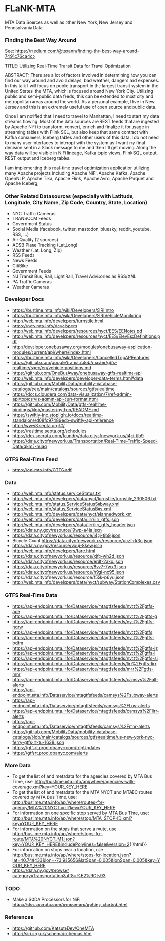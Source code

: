 # FLaNK-MTA 

MTA Data Sources as well as other New York, New Jersey and Pennsylvania Data

### Finding the Best Way Around

See:  https://medium.com/@tspann/finding-the-best-way-around-7491c76ca4cb


TITLE:  Utilizing Real-Time Transit Data for Travel Optimization


ABSTRACT: There are a lot of factors involved in determining how you can find our way around and avoid delays, bad weather, 
dangers and expenses. In this talk I will focus on public transport in the largest transit system in the United States, the MTA, 
which is focused around New York City. Utilizing public and semi-public data feeds, this can be extended to most city and 
metropolitan areas around the world.  As a personal example, I live in New Jersey and this is an extremely useful use of open source and public
data.

Once I am notified that I need to travel to Manhattan, I need to start my data streams flowing.   Most of the data sources are REST feeds that are ingested
by Apache NiFi to transform, convert, enrich and finalize it for usage in streaming tables with Flink SQL, but also keep that same contract with Kafka consumers, 
Iceberg tables and other users of this data.  I do not need to many user interfaces to interopt with the system as I want my final decision sent in a Slack message
to me and then I'll get moving.   Along the way data will be visible in NiFi lineage, Kafka topic views, Flink SQL output, REST output and Iceberg tables.

I am implementing this real-time travel optimization application utilizing many Apache projects including Apache NiFi, Apache Kafka, Apache OpenNLP,
Apache Tika, Apache Flink, Apache Avro, Apache Parquet and Apache Iceberg, 


### Other Related Datasources (especially with Latitude, Longitude, City Name, Zip Code, Country, State, Location)

* NYC Traffic Cameras
* TRANSCOM Feeds 
* Government Status
* Social Media (facebook, twitter, mastodon, bluesky, reddit, youtube, RSS, ...)
* Air Quality (2 sources)
* ADSB Plane Tracking (Lat,Long)
* Weather (Lat, Long, Zip)
* RSS Feeds
* News Feeds
* CitiBike
* Government Feeds
* NJ Transit Bus, Rail, Light Rail, Travel Advisories as RSS/XML
* PA Traffic Cameras
* Weather Cameras

### Developer Docs

* https://bustime.mta.info/wiki/Developers/SIRIIntro
* https://bustime.mta.info/wiki/Developers/SIRIVehicleMonitoring
* http://web.mta.info/developers/turnstile.html
* https://new.mta.info/developers
* http://web.mta.info/developers/resources/nyct/EES/EENotes.pd
* http://web.mta.info/developers/resources/nyct/EES/ElevEscDefinitions.pdf
* http://developer.onebusaway.org/modules/onebusaway-application-modules/current/api/where/index.html
* https://bustime.mta.info/wiki/Developers/CancelledTripAPIFeatures
* https://github.com/google/transit/blob/master/gtfs-realtime/spec/en/vehicle-positions.md
* https://github.com/OneBusAway/onebusaway-gtfs-realtime-api
* http://web.mta.info/developers/developer-data-terms.html#data
* https://github.com/MobilityData/mobility-database-catalogs/tree/main/catalogs/sources/gtfs/realtime
* https://docs.cloudera.com/data-visualization/7/ref-admin-api/topics/viz-admin-api-curl-format.html
* https://github.com/MobilityData/gtfs-realtime-bindings/blob/master/python/README.md
* https://swiftly-inc.stoplight.io/docs/realtime-standalone/d08fc97489edb-swiftly-api-reference
* http://www3.septa.org/#/
* https://realtime.septa.org/schedules
* https://dev.socrata.com/foundry/data.cityofnewyork.us/i4gi-tjb9
* https://data.cityofnewyork.us/Transportation/Real-Time-Traffic-Speed-Data/qkm5-nuaq


### GTFS Real-Time Feed

* https://api.mta.info/GTFS.pdf


### Data

* http://web.mta.info/status/serviceStatus.txt
* http://web.mta.info/developers/data/nyct/turnstile/turnstile_230506.txt
* http://web.mta.info/status/ServiceStatusSubway.xml
* http://web.mta.info/status/ServiceStatusBus.xml
* http://web.mta.info/developers/data/nyct/plannedwork.xml
* http://web.mta.info/developers/data/lirr/lirr_gtfs.json
* http://web.mta.info/developers/data/lirr/lirr_gtfs_header.json
* https://data.ny.gov/resource/i9wp-a4ja.json
* https://data.cityofnewyork.us/resource/i4gi-tjb9.json
* Bicycle Count https://data.cityofnewyork.us/resource/uczf-rk3c.json
* https://data.ny.gov/resource/vxuj-8kew.json
* http://web.mta.info/developers/fare.html
* https://data.cityofnewyork.us/resource/xjfq-wh2d.json
* https://data.cityofnewyork.us/resource/erdf-2akx.json
* https://data.cityofnewyork.us/resource/8vv7-7wx3.json
* https://data.cityofnewyork.us/resource/h9gi-nx95.json
* https://data.cityofnewyork.us/resource/f55k-p6yu.json
* http://web.mta.info/developers/data/nyct/subway/StationComplexes.csv

### GTFS Real-Time Data

* https://api-endpoint.mta.info/Dataservice/mtagtfsfeeds/nyct%2Fgtfs-ace
* https://api-endpoint.mta.info/Dataservice/mtagtfsfeeds/nyct%2Fgtfs-g
* https://api-endpoint.mta.info/Dataservice/mtagtfsfeeds/nyct%2Fgtfs-nqrw
* https://api-endpoint.mta.info/Dataservice/mtagtfsfeeds/nyct%2Fgtfs
* https://api-endpoint.mta.info/Dataservice/mtagtfsfeeds/nyct%2Fgtfs-bdfm
* https://api-endpoint.mta.info/Dataservice/mtagtfsfeeds/nyct%2Fgtfs-jz
* https://api-endpoint.mta.info/Dataservice/mtagtfsfeeds/nyct%2Fgtfs-l
* https://api-endpoint.mta.info/Dataservice/mtagtfsfeeds/nyct%2Fgtfs-si
* https://api-endpoint.mta.info/Dataservice/mtagtfsfeeds/lirr%2Fgtfs-lirr
* https://api-endpoint.mta.info/Dataservice/mtagtfsfeeds/mnr%2Fgtfs-mnr
* https://api-endpoint.mta.info/Dataservice/mtagtfsfeeds/camsys%2Fall-alerts
* https://api-endpoint.mta.info/Dataservice/mtagtfsfeeds/camsys%2Fsubway-alerts
* https://api-endpoint.mta.info/Dataservice/mtagtfsfeeds/camsys%2Fbus-alerts
* https://api-endpoint.mta.info/Dataservice/mtagtfsfeeds/camsys%2Flirr-alerts
* https://api-endpoint.mta.info/Dataservice/mtagtfsfeeds/camsys%2Fmnr-alerts
* https://github.com/MobilityData/mobility-database-catalogs/blob/main/catalogs/sources/gtfs/realtime/us-new-york-nyc-ferry-gtfs-rt-tu-1638.json
* https://gtfsrt.prod.obanyc.com/tripUpdates
* https://gtfsrt.prod.obanyc.com/alerts

### More Data

* To get the list of and metadata for the agencies covered by MTA Bus Time, use: http://bustime.mta.info/api/where/agencies-with-coverage.xml?key=YOUR_KEY_HERE
* To get the list of and metadata for the MTA NYCT and MTABC routes covered by MTA Bus Time, use: http://bustime.mta.info/api/where/routes-for-agency/MTA%20NYCT.xml?key=YOUR_KEY_HERE
* For information on one specific stop served by MTA Bus Time, use: http://bustime.mta.info/api/where/stop/MTA_STOP-ID.xml?key=YOUR_KEY_HERE
* For information on the stops that serve a route, use <a href="http://bustime.mta.info/api/where/stops-for-route/MTA%20NYCT_M1.json?key=YOUR_KEY_HERE&includePolylines=false&version=2">http://bustime.mta.info/api/where/stops-for-route/MTA%20NYCT_M1.json?key=YOUR_KEY_HERE&includePolylines=false&version=2</a>{{/html}}
* For information on stops near a location, use http://bustime.mta.info/api/where/stops-for-location.json?lat=40.748433&lon=-73.985656&latSpan=0.005&lonSpan=0.005&key=YOUR_KEY_HERE
* https://data.ny.gov/browse?category=Transportation&utf8=%E2%9C%93

### TODO

* Make a SODA Processors for NiFi https://dev.socrata.com/consumers/getting-started.html

### References

* https://github.com/KatsuteDev/OneMTA
* http://siri.org.uk/schema/schemas.htm
